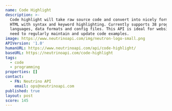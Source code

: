 ```yaml
---
name: Code Highlight
description: >-
  Code highlight will take raw source code and convert into nicely formatted
  HTML with syntax and keyword highlighting. Currently supports 38 programming
  languages, data formats and config files. This API is ideal for websites that
  need to regularly maintain and update code examples.
image: https://www.neutrinoapi.com/img/neutron-logo-small.png
APIVersion: '1.0'
humanURL: https://www.neutrinoapi.com/api/code-highlight/
baseURL: https://neutrinoapi.com/code-highlight
tags:
  - code
  - programming
properties: []
contact:
  - FN: Neutrino API
    email: ops@neutrinoapi.com
published: true
layout: post
score: 145
---
```

